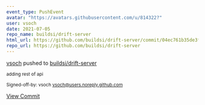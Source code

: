 ```yaml
---
event_type: PushEvent
avatar: "https://avatars.githubusercontent.com/u/814322?"
user: vsoch
date: 2021-07-05
repo_name: buildsi/drift-server
html_url: https://github.com/buildsi/drift-server/commit/04ec761b35de3f869fb9f3fc48f6ec539fbe8391
repo_url: https://github.com/buildsi/drift-server
---
```


<a href='https://github.com/vsoch' target='_blank'>vsoch</a> pushed to <a href='https://github.com/buildsi/drift-server' target='_blank'>buildsi/drift-server</a>

<small>adding rest of api

Signed-off-by: vsoch <vsoch@users.noreply.github.com></small>

<a href='https://github.com/buildsi/drift-server/commit/04ec761b35de3f869fb9f3fc48f6ec539fbe8391' target='_blank'>View Commit</a>